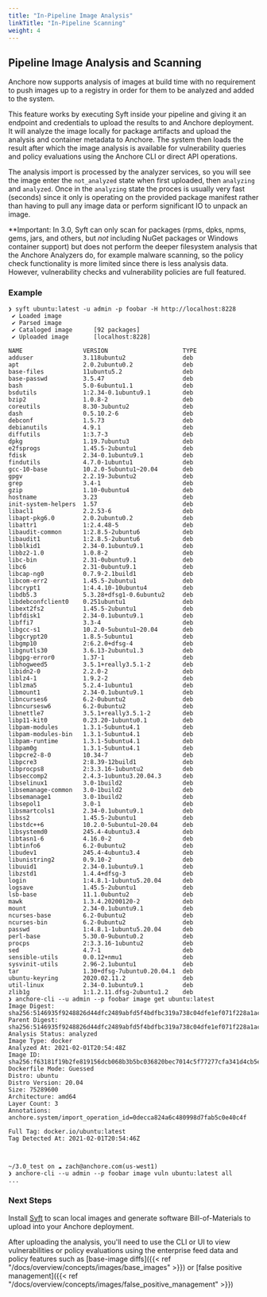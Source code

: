 ```yaml
---
title: "In-Pipeline Image Analysis"
linkTitle: "In-Pipeline Scanning"
weight: 4 
---
```


## Pipeline Image Analysis and Scanning

Anchore now supports analysis of images at build time with no requirement to push images up to a registry in order for them to be analyzed and added to the system.

This feature works by executing Syft inside your pipeline and giving it an endpoint and credentials to upload the results to and Anchore deployment. It will analyze the image
locally for package artifacts and upload the analysis and container metadata to Anchore. The system then loads the result after which the image analysis is available for vulnerability queries
and policy evaluations using the Anchore CLI or direct API operations.

The analysis import is processed by the analyzer services, so you will see the image enter the `not_analyzed` state when first uploaded, then `analyzing` and `analyzed`. Once in the `analyzing` state the proces
is usually very fast (seconds) since it only is operating on the provided package manifest rather than having to pull any image data or perform significant IO to unpack an image.

**Important: In 3.0, Syft can only scan for packages (rpms, dpks, npms, gems, jars, and others, but *not* including NuGet packages or Windows container support) but does not perform the deeper filesystem analysis that the Anchore Analyzers do, for example malware scanning, so 
the policy check functionality is more limited since there is less analysis data. However, vulnerability checks and vulnerability policies are full featured.

### Example

```
❯ syft ubuntu:latest -u admin -p foobar -H http://localhost:8228
 ✔ Loaded image
 ✔ Parsed image
 ✔ Cataloged image      [92 packages]
 ✔ Uploaded image       [localhost:8228]

NAME                 VERSION                     TYPE
adduser              3.118ubuntu2                deb
apt                  2.0.2ubuntu0.2              deb
base-files           11ubuntu5.2                 deb
base-passwd          3.5.47                      deb
bash                 5.0-6ubuntu1.1              deb
bsdutils             1:2.34-0.1ubuntu9.1         deb
bzip2                1.0.8-2                     deb
coreutils            8.30-3ubuntu2               deb
dash                 0.5.10.2-6                  deb
debconf              1.5.73                      deb
debianutils          4.9.1                       deb
diffutils            1:3.7-3                     deb
dpkg                 1.19.7ubuntu3               deb
e2fsprogs            1.45.5-2ubuntu1             deb
fdisk                2.34-0.1ubuntu9.1           deb
findutils            4.7.0-1ubuntu1              deb
gcc-10-base          10.2.0-5ubuntu1~20.04       deb
gpgv                 2.2.19-3ubuntu2             deb
grep                 3.4-1                       deb
gzip                 1.10-0ubuntu4               deb
hostname             3.23                        deb
init-system-helpers  1.57                        deb
libacl1              2.2.53-6                    deb
libapt-pkg6.0        2.0.2ubuntu0.2              deb
libattr1             1:2.4.48-5                  deb
libaudit-common      1:2.8.5-2ubuntu6            deb
libaudit1            1:2.8.5-2ubuntu6            deb
libblkid1            2.34-0.1ubuntu9.1           deb
libbz2-1.0           1.0.8-2                     deb
libc-bin             2.31-0ubuntu9.1             deb
libc6                2.31-0ubuntu9.1             deb
libcap-ng0           0.7.9-2.1build1             deb
libcom-err2          1.45.5-2ubuntu1             deb
libcrypt1            1:4.4.10-10ubuntu4          deb
libdb5.3             5.3.28+dfsg1-0.6ubuntu2     deb
libdebconfclient0    0.251ubuntu1                deb
libext2fs2           1.45.5-2ubuntu1             deb
libfdisk1            2.34-0.1ubuntu9.1           deb
libffi7              3.3-4                       deb
libgcc-s1            10.2.0-5ubuntu1~20.04       deb
libgcrypt20          1.8.5-5ubuntu1              deb
libgmp10             2:6.2.0+dfsg-4              deb
libgnutls30          3.6.13-2ubuntu1.3           deb
libgpg-error0        1.37-1                      deb
libhogweed5          3.5.1+really3.5.1-2         deb
libidn2-0            2.2.0-2                     deb
liblz4-1             1.9.2-2                     deb
liblzma5             5.2.4-1ubuntu1              deb
libmount1            2.34-0.1ubuntu9.1           deb
libncurses6          6.2-0ubuntu2                deb
libncursesw6         6.2-0ubuntu2                deb
libnettle7           3.5.1+really3.5.1-2         deb
libp11-kit0          0.23.20-1ubuntu0.1          deb
libpam-modules       1.3.1-5ubuntu4.1            deb
libpam-modules-bin   1.3.1-5ubuntu4.1            deb
libpam-runtime       1.3.1-5ubuntu4.1            deb
libpam0g             1.3.1-5ubuntu4.1            deb
libpcre2-8-0         10.34-7                     deb
libpcre3             2:8.39-12build1             deb
libprocps8           2:3.3.16-1ubuntu2           deb
libseccomp2          2.4.3-1ubuntu3.20.04.3      deb
libselinux1          3.0-1build2                 deb
libsemanage-common   3.0-1build2                 deb
libsemanage1         3.0-1build2                 deb
libsepol1            3.0-1                       deb
libsmartcols1        2.34-0.1ubuntu9.1           deb
libss2               1.45.5-2ubuntu1             deb
libstdc++6           10.2.0-5ubuntu1~20.04       deb
libsystemd0          245.4-4ubuntu3.4            deb
libtasn1-6           4.16.0-2                    deb
libtinfo6            6.2-0ubuntu2                deb
libudev1             245.4-4ubuntu3.4            deb
libunistring2        0.9.10-2                    deb
libuuid1             2.34-0.1ubuntu9.1           deb
libzstd1             1.4.4+dfsg-3                deb
login                1:4.8.1-1ubuntu5.20.04      deb
logsave              1.45.5-2ubuntu1             deb
lsb-base             11.1.0ubuntu2               deb
mawk                 1.3.4.20200120-2            deb
mount                2.34-0.1ubuntu9.1           deb
ncurses-base         6.2-0ubuntu2                deb
ncurses-bin          6.2-0ubuntu2                deb
passwd               1:4.8.1-1ubuntu5.20.04      deb
perl-base            5.30.0-9ubuntu0.2           deb
procps               2:3.3.16-1ubuntu2           deb
sed                  4.7-1                       deb
sensible-utils       0.0.12+nmu1                 deb
sysvinit-utils       2.96-2.1ubuntu1             deb
tar                  1.30+dfsg-7ubuntu0.20.04.1  deb
ubuntu-keyring       2020.02.11.2                deb
util-linux           2.34-0.1ubuntu9.1           deb
zlib1g               1:1.2.11.dfsg-2ubuntu1.2    deb
❯ anchore-cli --u admin --p foobar image get ubuntu:latest
Image Digest: sha256:5146935f9248826d44dfc2489abfd5f4bdfbc319a738c04dfe1ef071f228a1ac
Parent Digest: sha256:5146935f9248826d44dfc2489abfd5f4bdfbc319a738c04dfe1ef071f228a1ac
Analysis Status: analyzed
Image Type: docker
Analyzed At: 2021-02-01T20:54:48Z
Image ID: sha256:f63181f19b2fe819156dcb068b3b5bc036820bec7014c5f77277cfa341d4cb5e
Dockerfile Mode: Guessed
Distro: ubuntu
Distro Version: 20.04
Size: 75289600
Architecture: amd64
Layer Count: 3
Annotations: anchore.system/import_operation_id=0decca824a6c480998d7fab5c0e40c4f

Full Tag: docker.io/ubuntu:latest
Tag Detected At: 2021-02-01T20:54:46Z



~/3.0_test on ☁️ zach@anchore.com(us-west1)
❯ anchore-cli --u admin --p foobar image vuln ubuntu:latest all
...
```

### Next Steps

Install [Syft](http://github.com/anchore/syft) to scan local images and generate software Bill-of-Materials to upload into your Anchore deployment.

After uploading the analysis, you'll need to use the CLI or UI to view vulnerabilities or policy evaluations using the enterprise feed data and policy features
such as [base-image diffs]({{< ref "/docs/overview/concepts/images/base_images" >}}) or [false positive management]({{< ref "/docs/overview/concepts/images/false_positive_management" >}}) 
